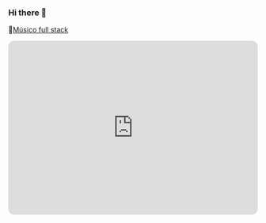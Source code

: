 ### Hi there 👋

🎸[Músico full stack](https://open.spotify.com/intl-pt/artist/2zl2w6YUxRB6V0JkTzywcf)


<iframe style="border-radius:12px" src="https://open.spotify.com/embed/artist/2zl2w6YUxRB6V0JkTzywcf?utm_source=generator&theme=0" width="100%" height="352" frameBorder="0">
</iframe>
